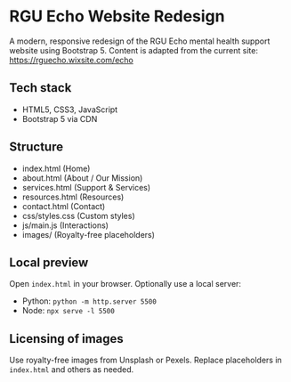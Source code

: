 # RGU Echo Website Redesign

A modern, responsive redesign of the RGU Echo mental health support website using Bootstrap 5. Content is adapted from the current site: https://rguecho.wixsite.com/echo

## Tech stack
- HTML5, CSS3, JavaScript
- Bootstrap 5 via CDN

## Structure
- index.html (Home)
- about.html (About / Our Mission)
- services.html (Support & Services)
- resources.html (Resources)
- contact.html (Contact)
- css/styles.css (Custom styles)
- js/main.js (Interactions)
- images/ (Royalty-free placeholders)

## Local preview
Open `index.html` in your browser. Optionally use a local server:
- Python: `python -m http.server 5500`
- Node: `npx serve -l 5500`

## Licensing of images
Use royalty-free images from Unsplash or Pexels. Replace placeholders in `index.html` and others as needed.
